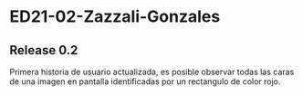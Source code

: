 # ED21-02-Zazzali-Gonzales
## Release 0.2

Primera historia de usuario actualizada, es posible observar todas las caras de una imagen en pantalla identificadas por un rectangulo de color rojo.
